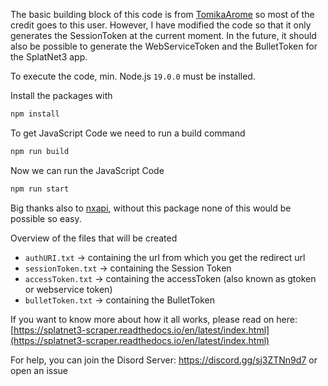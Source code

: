 The basic building block of this code is from [TomikaArome](https://github.com/TomikaArome/splatnet2-cookie-node) so most of the credit goes to this user. 
However, I have modified the code so that it only generates the SessionToken at the current moment. 
In the future, it should also be possible to generate the WebServiceToken and the BulletToken for the SplatNet3 app.


To execute the code, min. Node.js `19.0.0` must be installed.

Install the packages with
```sh
npm install
``` 
To get JavaScript Code we need to run a build command
```sh
npm run build
```
Now we can run the JavaScript Code
```sh
npm run start
```

Big thanks also to [nxapi](https://github.com/samuelthomas2774/nxapi), without this package none of this would be possible so easy.

Overview of the files that will be created
- `authURI.txt` -> containing the url from which you get the redirect url 
- `sessionToken.txt` -> containing the Session Token
- `accessToken.txt` -> containing the accessToken (also known as gtoken or webservice token)
- `bulletToken.txt` -> containing the BulletToken

If you want to know more about how it all works, please read on here: [https://splatnet3-scraper.readthedocs.io/en/latest/index.html](https://splatnet3-scraper.readthedocs.io/en/latest/index.html)

For help, you can join the Disord Server: https://discord.gg/sj3ZTNn9d7 or open an issue